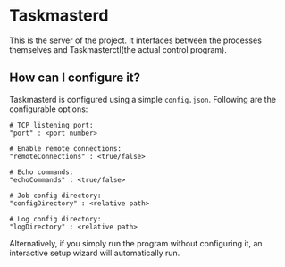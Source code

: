 #	Taskmasterd
This is the server of the project. It interfaces between the processes themselves and Taskmasterctl(the actual control program).

##	How can I configure it?
Taskmasterd is configured using a simple `config.json`. Following are the configurable options:

	# TCP listening port:
	"port" : <port number>

	# Enable remote connections:
	"remoteConnections" : <true/false>

	# Echo commands:
	"echoCommands" : <true/false>

	# Job config directory:
	"configDirectory" : <relative path>

	# Log config directory:
	"logDirectory" : <relative path>

Alternatively, if you simply run the program without configuring it, an interactive setup wizard will automatically run.
